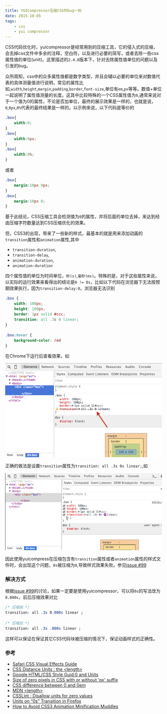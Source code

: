 ```yaml
---
title: YUICompressor压缩CSS的bug一则
date: 2015-10-05
tags:
    - css
    - yui compressor
---
```



CSS代码优化时，yuicompressor是经常用到的压缩工具，它的侵入式的压缩，会去掉css文件中多余的注释，空白符，以及进行必要的简写，或者去除一些css属性值的单位(unit)。这里描述的`2.4.8`版本下，针对去除属性值单位的问题以及引发的bug。

众所周知，css中的众多属性值都是数字类型，并且会辅以必要的单位来对数值代表的具体测量值进行说明，常见的属性比如,`width`,`height`,`margin`,`padding`,`border`,`font-size`,单位有`em`,`px`等等。数值+单位一起说明了属性值测量的长度。这其中比较特殊的一个CSS属性值为`0`,通常来说对于一个值为0的属性，不论是否加单位，最终的展示效果是一样的，也就是说，`0`,`0px`,`0%`代表的最终结果是一样的，以示例来说，以下代码是等价的
```css
.box{
    width:0;
}
.box{
    width:0px;
}
.box{
    width:0%;
}
```
或者
```css
.box{
    margin:10px 0px;
}
.box{
    margin:10px 0;
}
```

基于此结论，CSS压缩工具会检测值为`0`的属性，并将后面的单位去掉，来达到经由压缩字符数量达到CSS压缩优化的效果。

但，CSS3的出现，带来了一些新的样式，最基本的就是用来添加动画的`transition`属性和`animation`属性,其中

+ `transition-duration`,
+ `transition-delay`,
+ `animation-duration`,
+ `animation-duration`

四个属性值的单位为时间单位，`秒(s)`,`毫秒(ms)`。特殊的是，对于这些属性来说，以实际的运行效果来看得出的结论是`0 != 0s`，比如以下代码在浏览器下无法按预期效果执行，因为`transition-delay:0`，浏览器无法识别
```css
.box {
    width: 100px;
    height: 100px;
    border: 1px solid #ccc;
    transition: all .3s 0 linear;
}

.box:hover {
    background-color: red
}
```
在Chrome下运行后查看效果，如

![image](/img/2015-10-05-failed.png)

正确的做法是设置`transition`属性为`transition: all .3s 0s linear;`,如

![image](/img/2015-10-05-success.png)

因此使用yuicompress在压缩包含有`transition`属性或者`animation`属性的样式文件时，会出现这个问题，`0s`被压缩为`0`,导致样式效果失败。参见[issue #99][8]

### 解决方式

根据[issue #99][8]的讨论，如果一定要是使用yuicompressor，可以将`0s`的写法改为`0.000s`，前后压缩效果对比
```css
/* 压缩前 */
transition: all .3s 0.000s linear ;

/* 压缩后 */
transition: all .3s .000s linear ;
```
这样可以保证在保证其它CSS代码块被压缩的情况下，保证动画样式的正确性。

### 参考

+ [Safari CSS Visual Effects Guide][1]
+ [CSS Distance Units : the \<length\>][2]
+ [Google HTML/CSS Style Guid:0 and Units][3]
+ [Size of zero pixels in CSS with or without 'px' suffix][4]
+ [CSS difference between 0 and 0em][5]
+ [MDN \<length\>][6]
+ [CSSLint : Disallow units for zero values][7]
+ [Units on “0s” Transition in Firefox][9]
+ [How to Avoid CSS3 Animation Minification Muddles][10]


[1]: [https://developer.apple.com/library/safari/documentation/InternetWeb/Conceptual/SafariVisualEffectsProgGuide/AnimatingCSSTransitions/AnimatingCSSTransitions.html#//apple_ref/doc/uid/TP40008032-CH13-SW8]
[2]: http://www.w3.org/TR/2013/CR-css3-values-20130730/#lengths
[3]: http://google-styleguide.googlecode.com/svn/trunk/htmlcssguide.xml#0_and_Units
[4]: http://stackoverflow.com/questions/5359222/size-of-zero-pixels-in-css-with-or-without-px-suffix
[5]: http://stackoverflow.com/questions/935107/css-difference-between-0-and-0em
[6]: https://developer.mozilla.org/en-US/docs/Web/CSS/length
[7]: https://github.com/CSSLint/csslint/wiki/Disallow-units-for-zero-values
[8]: https://github.com/yui/yuicompressor/issues/99
[9]: http://stackoverflow.com/questions/13145352/units-on-0s-transition-in-firefox
[10]: http://www.sitepoint.com/avoid-css3-animation-minification-muddles/
